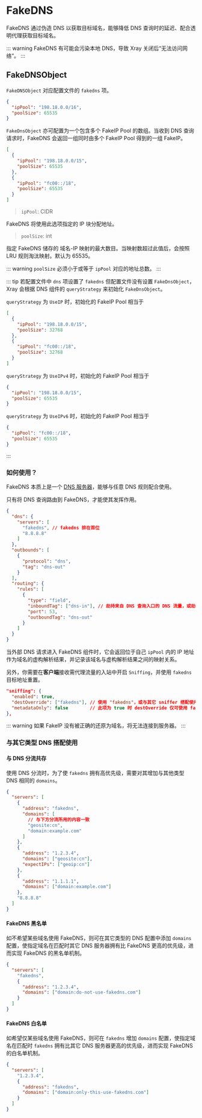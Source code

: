 # FakeDNS

FakeDNS 通过伪造 DNS 以获取目标域名，能够降低 DNS 查询时的延迟、配合透明代理获取目标域名。

::: warning
FakeDNS 有可能会污染本地 DNS，导致 Xray 关闭后“无法访问网络”。
:::

## FakeDNSObject

`FakeDNSObject` 对应配置文件的 `fakedns` 项。

```json
{
  "ipPool": "198.18.0.0/16",
  "poolSize": 65535
}
```

`FakeDnsObject` 亦可配置为一个包含多个 FakeIP Pool 的数组。当收到 DNS 查询请求时，FakeDNS 会返回一组同时由多个 FakeIP Pool 得到的一组 FakeIP。

```json
[
  {
    "ipPool": "198.18.0.0/15",
    "poolSize": 65535
  },
  {
    "ipPool": "fc00::/18",
    "poolSize": 65535
  }
]
```

> `ipPool`: CIDR

FakeDNS 将使用此选项指定的 IP 块分配地址。

> `poolSize`: int

指定 FakeDNS 储存的 域名-IP 映射的最大数目。当映射数超过此值后，会按照 LRU 规则淘汰映射。默认为 65535。

::: warning
`poolSize` 必须小于或等于 `ipPool` 对应的地址总数。
:::

::: tip
若配置文件中 `dns` 项设置了 `fakedns` 但配置文件没有设置 `FakeDnsObject`，Xray 会根据 DNS 组件的 `queryStrategy` 来初始化 `FakeDnsObject`。

`queryStrategy` 为 `UseIP` 时，初始化的 FakeIP Pool 相当于

```json
[
  {
    "ipPool": "198.18.0.0/15",
    "poolSize": 32768
  },
  {
    "ipPool": "fc00::/18",
    "poolSize": 32768
  }
]
```

`queryStrategy` 为 `UseIPv4` 时，初始化的 FakeIP Pool 相当于

```json
{
  "ipPool": "198.18.0.0/15",
  "poolSize": 65535
}
```

`queryStrategy` 为 `UseIPv6` 时，初始化的 FakeIP Pool 相当于

```json
{
  "ipPool": "fc00::/18",
  "poolSize": 65535
}
```

:::

### 如何使用？

FakeDNS 本质上是一个 [DNS 服务器](./dns.md#serverobject)，能够与任意 DNS 规则配合使用。

只有将 DNS 查询路由到 FakeDNS，才能使其发挥作用。

```json
{
  "dns": {
    "servers": [
      "fakedns", // fakedns 排在首位
      "8.8.8.8"
    ]
  },
  "outbounds": [
    {
      "protocol": "dns",
      "tag": "dns-out"
    }
  ],
  "routing": {
    "rules": [
      {
        "type": "field",
        "inboundTag": ["dns-in"], // 劫持来自 DNS 查询入口的 DNS 流量，或劫持来自透明代理入站的 DNS 流量。
        "port": 53,
        "outboundTag": "dns-out"
      }
    ]
  }
}
```

当外部 DNS 请求进入 FakeDNS 组件时，它会返回位于自己 `ipPool` 内的 IP 地址作为域名的虚构解析结果，并记录该域名与虚构解析结果之间的映射关系。

另外，你需要在**客户端**接收需代理流量的入站中开启 `Sniffing`，并使用 `fakedns` 目标地址重置。

```json
"sniffing": {
  "enabled": true,
  "destOverride": ["fakedns"], // 使用 "fakedns"，或与其它 sniffer 搭配使用，或直接使用 "fakedns+others"
  "metadataOnly": false        // 此项为 true 时 destOverride 仅可使用 fakedns
},
```

::: warning
如果 FakeIP 没有被正确的还原为域名，将无法连接到服务器。
:::

### 与其它类型 DNS 搭配使用

#### 与 DNS 分流共存

使用 DNS 分流时，为了使 `fakedns` 拥有高优先级，需要对其增加与其他类型 DNS 相同的 `domains`。

```json
{
  "servers": [
    {
      "address": "fakedns",
      "domains": [
        // 与下方分流所用的内容一致
        "geosite:cn",
        "domain:example.com"
      ]
    },
    {
      "address": "1.2.3.4",
      "domains": ["geosite:cn"],
      "expectIPs": ["geoip:cn"]
    },
    {
      "address": "1.1.1.1",
      "domains": ["domain:example.com"]
    },
    "8.8.8.8"
  ]
}
```

#### FakeDNS 黑名单

如不希望某些域名使用 FakeDNS，则可在其它类型的 DNS 配置中添加 `domains` 配置，使指定域名在匹配时其它 DNS 服务器拥有比 FakeDNS 更高的优先级，进而实现 FakeDNS 的黑名单机制。

```json
{
  "servers": [
    "fakedns",
    {
      "address": "1.2.3.4",
      "domains": ["domain:do-not-use-fakedns.com"]
    }
  ]
}
```

#### FakeDNS 白名单

如希望仅某些域名使用 FakeDNS，则可在 `fakedns` 增加 `domains` 配置，使指定域名在匹配时 `fakedns` 拥有比其它 DNS 服务器更高的优先级，进而实现 FakeDNS 的白名单机制。

```json
{
  "servers": [
    "1.2.3.4",
    {
      "address": "fakedns",
      "domains": ["domain:only-this-use-fakedns.com"]
    }
  ]
}
```
